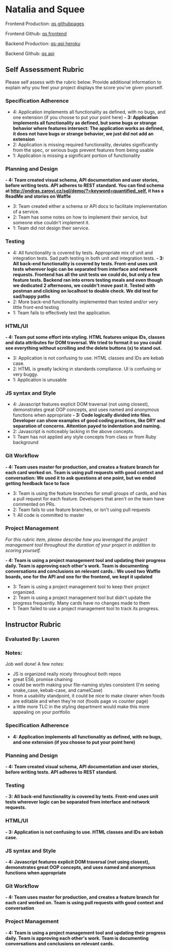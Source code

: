 # Natalia and Squee

Frontend Production: [qs githubpages](https://squeemishly.github.io)

Frontend Github: [qs frontend](https://github.com/squeemishly/quantified-self)

Backend Production: [qs-api heroku](https://qs-api-nc-sl.herokuapp.com)

Backend Github: [qs api](https://github.com/nmcolome/qs-js-api)

## Self Assessment Rubric

Please self assess with the rubric below. Provide additional information to explain why you feel your project displays the score you've given yourself.

### Specification Adherence

- 4: Application implements all functionality as defined, with no bugs, and one extension (if you choose to put your point here)
**- 3: Application implements all functionality as defined, but some bugs or strange behavior where features intersect: The application works as defined, it does not have bugs or strange behavior, we just did not add an extension**
- 2: Application is missing required functionality, deviates significantly from the spec, or serious bugs prevent features from being usable
- 1: Application is missing a significant portion of functionality

### Planning and Design

**- 4: Team created visual schema, API documentation and user stories, before writing tests. API adheres to REST standard. You can find schema at http://ondras.zarovi.cz/sql/demo/?=keyword=quantified_self, it has a ReadMe and stories on Waffle**
- 3: Team created either a schema or API docs to facilitate implementation of a service.
- 2: Team has some notes on how to implement their service, but someone else couldn't implement it.
- 1: Team did not design their service.

### Testing

- 4: All functionality is covered by tests. Appropriate mix of unit and integration tests. Sad path testing in both unit and integration tests.
**- 3: All back-end functionality is covered by tests. Front-end uses unit tests wherever logic can be separated from interface and network requests. Frontend has all the unit tests we could do, but only a few feature tests. Backend ran into errors testing meals and even though we dedicated 2 afternoons, we couldn't move past it. Tested with postman and clicking on localhost to double check. We did test for sad/happy paths**
- 2: More back-end functionality implemented than tested and/or very little front-end testing
- 1: Team fails to effectively test the application.

### HTML/UI

**- 4: Team put some effort into styling. HTML features unique IDs, classes and data attributes for DOM traversal. We tried to format it so you could see everything without scrolling and the delete buttons (x) to stand out.**
- 3: Application is not confusing to use. HTML classes and IDs are kebab case.
- 2: HTML is greatly lacking in standards compliance. UI is confusing or very buggy.
- 1: Application is unusable

### JS syntax and Style

- 4: Javascript features explicit DOM traversal (not using closest), demonstrates great OOP concepts, and uses named and anonymous functions when appropriate
**- 3: Code logically divided into files. Developer can show examples of good coding practices, like DRY and separation of concerns. Attention payed to indentation and naming.**
- 2: Javascript is noticeably lacking in the above concepts.
- 1: Team has not applied any style concepts from class or from Ruby background

### Git Workflow

**- 4: Team uses master for production, and creates a feature branch for each card worked on. Team is using pull requests with good context and conversation: We used it to ask questions at one point, but we ended getting feedback face to face**
- 3: Team is using the feature branches for small groups of cards, and has a pull request for each feature. Developers that aren't on the team have commented on PRs.
- 2: Team fails to use feature branches, or isn't using pull requests
- 1: All code is committed to master

### Project Management

_For this rubric item, please describe how you leveraged the project management tool throughout the duration of your project in addition to scoring yourself._

**- 4: Team is using a project management tool and updating their progress daily. Team is approving each other's  work. Team is documenting conversations and conclusions on relevant cards.: We used two Waffle boards, one for the API and one for the frontend, we kept it updated**
- 3: Team is using a project management tool to keep their project organized.
- 2: Team is using a project management tool but didn't update the progress frequently. Many cards have no changes made to them
- 1: Team failed to use a project management tool to track its progress.

## Instructor Rubric

### Evaluated By: Lauren

### Notes:

Job well done! A few notes:

- JS is organized really nicely throughout both repos
- great ES6, promise chaining
- could be worth making your file-naming styles consistent (I'm seeing snake_case, kebab-case, and camelCase)
- from a usability standpoint, it could be nice to make clearer when foods are editable and when they're not (foods page vs counter page)
- a little more TLC in the styling department would make this more appealing on your portfolio

### Specification Adherence

- **4: Application implements all functionality as defined, with no bugs, and one extension (if you choose to put your point here)**

### Planning and Design

**- 4: Team created visual schema, API documentation and user stories, before writing tests. API adheres to REST standard.**

### Testing

**- 3: All back-end functionality is covered by tests. Front-end uses unit tests wherever logic can be separated from interface and network requests.**

### HTML/UI

**- 3: Application is not confusing to use. HTML classes and IDs are kebab case.**

### JS syntax and Style

**- 4: Javascript features explicit DOM traversal (not using closest), demonstrates great OOP concepts, and uses named and anonymous functions when appropriate**

### Git Workflow

**- 4: Team uses master for production, and creates a feature branch for each card worked on. Team is using pull requests with good context and conversation**

### Project Management

**- 4: Team is using a project management tool and updating their progress daily. Team is approving each other's  work. Team is documenting conversations and conclusions on relevant cards.**
